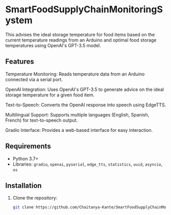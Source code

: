# SmartFoodSupplyChainMonitoringSystem

This advises the ideal storage temperature for food items based on the current temperature readings from an Arduino and optimal food storage temperatures using OpenAI's GPT-3.5 model.

## Features
Temperature Monitoring: Reads temperature data from an Arduino connected via a serial port.

OpenAI Integration: Uses OpenAI's GPT-3.5 to generate advice on the ideal storage temperature for a given food item.

Text-to-Speech: Converts the OpenAI response into speech using EdgeTTS.

Multilingual Support: Supports multiple languages (English, Spanish, French) for text-to-speech output.

Gradio Interface: Provides a web-based interface for easy interaction.

## Requirements
- Python 3.7+
- Libraries: `gradio`, `openai`, `pyserial`, `edge_tts`, `statistics`, `uuid`, `asyncio`, `os`

## Installation
1. Clone the repository:
   ```bash
   git clone https://github.com/Chaitanya-Kante/SmartFoodSupplyChainMonitoringSystem.git
